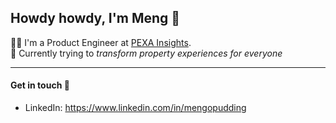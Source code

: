 ## Howdy howdy, I'm Meng 🤠 
👨‍💻 I'm a Product Engineer at [PEXA Insights](https://www.pexa.com.au/).<br />
🚀 Currently trying to *transform property experiences for everyone*<br />

-------------------------

#### Get in touch 👋
- LinkedIn: https://www.linkedin.com/in/mengopudding <br />
